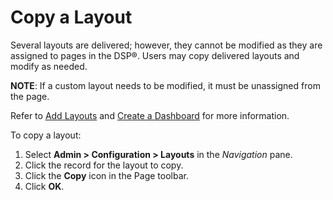 # Copy a Layout

Several layouts are delivered; however, they cannot be modified as they
are assigned to pages in the DSP®. Users may copy delivered layouts and
modify as needed.

**NOTE**: If a custom layout needs to be modified, it must be unassigned
from the page.

Refer to [Add Layouts](Add%20Layouts.htm) and [Create a
Dashboard](Create_a_Dashboard.htm) for more information.

To copy a layout:

1.  Select **Admin \> Configuration \> Layouts** in the *Navigation*
    pane.
2.  Click the record for the layout to copy.
3.  Click the **Copy** icon in the Page toolbar.
4.  Click **OK**.
